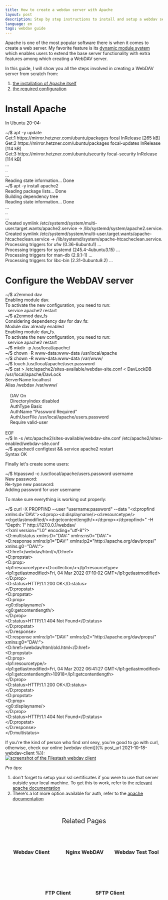 ```yaml
---
title: How to create a webdav server with Apache
layout: post
description: Step by step instructions to install and setup a webdav server using Apache and its related dav modules in less than 2 minutes
language: en
tags: webdav guide
---
```


Apache is one of the most popular software there is when it comes to create a web server. My favorite feature is its [dynamic module system](https://httpd.apache.org/modules/) which enables users to extend the base server functionality with extra features among which creating a WebDAV server.

In this guide, I will show you all the steps involved in creating a WebDAV server from scratch from:
1. [the installation of Apache itself](#install-apache)
2. [the required configuration](#configure-the-webdav-server)

# Install Apache

In Ubuntu 20-04:
<div class="terminal">
<span class="prompt">~/$ </span>apt -y update<br>
<span class="stdout">
Get:1 https://mirror.hetzner.com/ubuntu/packages focal InRelease [265 kB]<br/>
Get:2 https://mirror.hetzner.com/ubuntu/packages focal-updates InRelease [114 kB]<br/>
Get:3 https://mirror.hetzner.com/ubuntu/security focal-security InRelease [114 kB]<br/>
...<br/>
..<br/>
...<br/>
Reading state information... Done<br/>
</span>
<span class="prompt">~/$ </span>apt -y install apache2<br>
<span class="stdout">
Reading package lists... Done<br>
Building dependency tree<br>
Reading state information... Done<br>
...<br>
..<br>
...<br>
Created symlink /etc/systemd/system/multi-user.target.wants/apache2.service → /lib/systemd/system/apache2.service.<br/>
Created symlink /etc/systemd/system/multi-user.target.wants/apache-htcacheclean.service → /lib/systemd/system/apache-htcacheclean.service.<br/>
Processing triggers for ufw (0.36-6ubuntu1) ...<br/>
Processing triggers for systemd (245.4-4ubuntu3.15) ...<br/>
Processing triggers for man-db (2.9.1-1) ...<br/>
Processing triggers for libc-bin (2.31-0ubuntu9.2) ...<br/>
</span>
</div>

# Configure the WebDAV server


<div class="terminal">
<span class="prompt">~/$ </span>a2enmod dav<br>
<span class="stdout">
Enabling module dav.<br/>
To activate the new configuration, you need to run:<br/>
&nbsp;&nbsp;service apache2 restart<br/>
</span>
<span class="prompt">~/$ </span>a2enmod dav_fs<br>
<span class="stdout">
Considering dependency dav for dav_fs:<br/>
Module dav already enabled<br/>
Enabling module dav_fs.<br/>
To activate the new configuration, you need to run:<br/>
&nbsp;&nbsp;service apache2 restart<br/>
</span>
<span class="prompt">~/$ </span>mkdir -p /usr/local/apache/<br>
<span class="prompt">~/$ </span>chown -R www-data:www-data /usr/local/apache<br>
<span class="prompt">~/$ </span>chown -R www-data:www-data /var/www/<br>
<span class="prompt">~/$ </span>touch /usr/local/apache/user.password<br>
<span class="prompt">~/$ </span>cat > /etc/apache2/sites-available/webdav-site.conf <<EOF<br/>
DavLockDB /usr/local/apache/DavLock<br/>
ServerName localhost<br/>
Alias /webdav /var/www/<br/>
<Directory /var/www/><br/>
&nbsp;&nbsp;&nbsp;&nbsp;DAV On<br/>
&nbsp;&nbsp;&nbsp;&nbsp;DirectoryIndex disabled<br/>
&nbsp;&nbsp;&nbsp;&nbsp;AuthType Basic<br/>
&nbsp;&nbsp;&nbsp;&nbsp;AuthName "Password Required"<br/>
&nbsp;&nbsp;&nbsp;&nbsp;AuthUserFile /usr/local/apache/users.password<br/>
&nbsp;&nbsp;&nbsp;&nbsp;Require valid-user<br/>
</Directory><br/>
EOF<br/>
<span class="prompt">~/$ </span>ln -s /etc/apache2/sites-available/webdav-site.conf /etc/apache2/sites-enabled/webdav-site.conf<br>
<span class="prompt">~/$ </span>apachectl configtest && service apache2 restart<br>
<span class="stdout">
Syntax OK<br/>
</span>
</div>

Finally let's create some users:
<div class="terminal">
<span class="prompt">~/$ </span>htpasswd -c /usr/local/apache/users.password username<br>
<span class="stdout">
New password: <br>
Re-type new password: <br>
Adding password for user username<br>
</span>
</div>

To make sure everything is working out properly:
<div class="terminal">
<span class="prompt">~/$ </span>curl -X PROPFIND --user "username:password" --data "&lt;d:propfind xmlns:d='DAV:'&gt;&lt;d:prop&gt;&lt;d:displayname/&gt;&lt;d:resourcetype/&gt;&lt;d:getlastmodified/&gt;&lt;d:getcontentlength/&gt;&lt;/d:prop&gt;&lt;/d:propfind&gt;" -H "Depth: 1" http://127.0.0.1/webdav/<br>
<span class="stdout">
&lt;?xml version="1.0" encoding="utf-8"?&gt;<br/>
&lt;D:multistatus xmlns:D="DAV:" xmlns:ns0="DAV:"&gt;<br/>
&lt;D:response xmlns:lp1="DAV:" xmlns:lp2="http://apache.org/dav/props/" xmlns:g0="DAV:"&gt;<br/>
&lt;D:href&gt;/webdav/html/&lt;/D:href&gt;<br/>
&lt;D:propstat&gt;<br/>
&lt;D:prop&gt;<br/>
&lt;lp1:resourcetype&gt;&lt;D:collection/&gt;&lt;/lp1:resourcetype&gt;<br/>
&lt;lp1:getlastmodified&gt;Fri, 04 Mar 2022 07:10:02 GMT&lt;/lp1:getlastmodified&gt;<br/>
&lt;/D:prop&gt;<br/>
&lt;D:status&gt;HTTP/1.1 200 OK&lt;/D:status&gt;<br/>
&lt;/D:propstat&gt;<br/>
&lt;D:propstat&gt;<br/>
&lt;D:prop&gt;<br/>
&lt;g0:displayname/&gt;<br/>
&lt;g0:getcontentlength/&gt;<br/>
&lt;/D:prop&gt;<br/>
&lt;D:status&gt;HTTP/1.1 404 Not Found&lt;/D:status&gt;<br/>
&lt;/D:propstat&gt;<br/>
&lt;/D:response&gt;<br/>
&lt;D:response xmlns:lp1="DAV:" xmlns:lp2="http://apache.org/dav/props/" xmlns:g0="DAV:"&gt;<br/>
&lt;D:href&gt;/webdav/html/old.html&lt;/D:href&gt;<br/>
&lt;D:propstat&gt;<br/>
&lt;D:prop&gt;<br/>
&lt;lp1:resourcetype/&gt;<br/>
&lt;lp1:getlastmodified&gt;Fri, 04 Mar 2022 06:41:27 GMT&lt;/lp1:getlastmodified&gt;<br/>
&lt;lp1:getcontentlength&gt;10918&lt;/lp1:getcontentlength&gt;<br/>
&lt;/D:prop&gt;<br/>
&lt;D:status&gt;HTTP/1.1 200 OK&lt;/D:status&gt;<br/>
&lt;/D:propstat&gt;<br/>
&lt;D:propstat&gt;<br/>
&lt;D:prop&gt;<br/>
&lt;g0:displayname/&gt;<br/>
&lt;/D:prop&gt;<br/>
&lt;D:status&gt;HTTP/1.1 404 Not Found&lt;/D:status&gt;<br/>
&lt;/D:propstat&gt;<br/>
&lt;/D:response&gt;<br/>
&lt;/D:multistatus&gt;<br/>
</span>
</div>

If you're the kind of person who find xml sexy, you're good to go with curl, otherwise, check our online [webdav client]({% post_url 2021-10-18-webdav-client %}):

<a href="{% post_url 2021-10-18-webdav-client %}"><img class="fancy" src="https://www.filestash.app/img/screenshots/viewerpage.png" alt="screenshot of the Filestash webdav client" style="margin-top: -15px;" /></a>

*Pro tips*: 
1. don't forget to setup your ssl certificates if you were to use that server outside your local machine. To get this to work, refer to the [relevant apache documentation](http://www.apache.com/how-to-setup-an-ssl-certificate-on-apache/)
2. There's a lot more option available for auth, refer to the [apache documentation](https://httpd.apache.org/docs/current/howto/htaccess.html#auth)

<div class="related">
    <div class="title">
        Related Pages<br>
        <img src="https://mickael.kerjean.me/assets/img/arrow_bottom.png"/>
    </div>
    <div class="related_content">
        <a href="{% post_url 2021-10-18-webdav-client %}"><h3 class="no-anchor">Webdav Client</h3></a>        <a href="{% post_url 2021-12-09-nginx-webdav %}"><h3 class="no-anchor">Nginx WebDAV</h3></a><a href="{% post_url 2022-01-15-webdav-test-tool %}"><h3 class="no-anchor">Webdav Test Tool</h3></a><a href="{% post_url 2019-11-26-ftp-web-client %}"><h3 class="no-anchor">FTP Client</h3></a><a href="{% post_url 2020-04-30-sftp-browser %}"><h3 class="no-anchor">SFTP Client</h3></a>
    </div>
</div>
<style>
 .related{ text-align:center;margin-top:50px;}
 .related .title{
     font-size: 1.5em;
     margin-top: 30px;
 }
 .related .title img{
     animation: bounce 1s infinite alternate;
     width: 16px;
     height: 17px;
 }
 .related .related_content { margin-top:5px; }
 .related .related_content h3 {
     background: var(--bg-color);
     padding: 50px 0;
     border-radius: 5px;
     margin: 0!important;
 }
 .related .related_content a{
     display: inline-block;
     width: calc(33% - 10px);
     padding: 5px;
     text-decoration: none!important;
 }
 .related .related_content a:hover{
     transform: scale(1.1);
     transition: ease 0.3s transform;
 }
 .related .related_content a:hover h3{
     background: var(--emphasis-primary);
     transition: ease 0.3s background;
 }

 @media only screen and (max-width: 550px) {
     .related .related_content a{ width: 100%; }
 }
 @keyframes bounce {
     from {
         transform: translate3d(0,0,0);
     }
     to {
         transform: translate3d(0,-8px,0);
     }
 }
</style>
